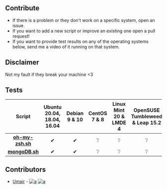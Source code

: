 ## Contribute
* If there is a problem or they don't work on a specific system, open an issue.
* If you want to add a new script or improve an existing one open a pull request!
* If you want to provide test results on any of the operating systems below, send me a video of it running on that system. 

## Disclaimer
Not my fault if they break your machine <3

## Tests
|Script|Ubuntu 20.04, 18.04, 16.04|Debian 9 & 10|CentOS 7 & 8|Linux Mint 20 & LMDE 4|OpenSUSE Tumbleweed & Leap 15.2|Kali 2020.3|Fedora 32|
|:---:|:---:|:---:|:---:|:---:|:---:|:---:|:---:|
| [**oh-my-zsh.sh**](https://github.com/StrawHatHacker/UsefulScripts/blob/master/oh-my-zsh.sh) | ✔ | ✔ | ❔ | ❔ | ❔ | ❔ | ❔ |
| [**mongoDB.sh**](https://github.com/StrawHatHacker/UsefulScripts/blob/master/mongoDB.sh) | ✔ | ✔ | ❔ | ❔ | ❔ | ❔ | ❔ |

## Contributors
* [Umair](https://umair9747.github.io/) - [![a](http://i.imgur.com/wWzX9uB.png)](https://twitter.com/0x9747) [![a](http://i.imgur.com/9I6NRUm.png)](https://github.com/umair9747) 
